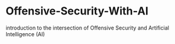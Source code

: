 # Offensive-Security-With-AI
introduction to the intersection of Offensive Security and Artificial Intelligence (AI)
